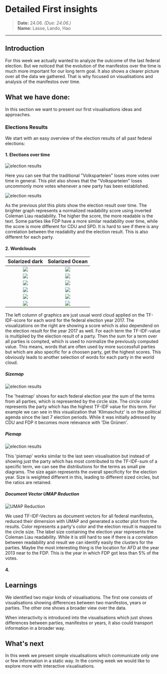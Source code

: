 # Detailed First insights
> **Date:** 24.06. *(Due: 24.06.)*  
> **Name:** Lasse, Lando, Hao  
----

## Introduction
For this week we actually wanted to analyze the outcome of the last federal
election. But we noticed that the evolution of the manifestos over the time is
much more important for our long term goal. It also shows a clearer picture over
all the data we gathered. That is why focused on visualisations and analysis of
the manifestos over time. 

## What we have done:
In this section we want to present our first visualisations ideas and approaches.

### Elections Results
We start with an easy overview of the election results of all past federal elections:

#### 1. Elections over time
![election results](imgs/results.png)

Here you can see that the traditional "Volksparteien" loses more votes over time in general.
This plot also shows that the "Volksparteien" loses uncommonly more votes whenever a new party has been established.

![election results](imgs/lesbarkeit.png)

As the previous plot this plots show the election result over time. The brighter graph represents a normalized readability score using inverted Coleman Liau readability. The higher the score, the more readable is the text. Some parties like FDP have a more similar readability over time, while the score is more different for CDU and SPD.
It is hard to see if there is any correlation between the readabilty and the election result. This is also different for each party.

#### 2. Wordclouds
Solarized dark             |  Solarized Ocean
:-------------------------:|:-------------------------:
![](imgs/wordcloud11.png)  |  ![](imgs/wordcloud21.png)
![](imgs/wordcloud12.png)  |  ![](imgs/wordcloud22.png)
![](imgs/wordcloud13.png)  |  ![](imgs/wordcloud23.png)
![](imgs/wordcloud14.png)  |  ![](imgs/wordcloud24.png)
![](imgs/wordcloud15.png)  |  ![](imgs/wordcloud25.png)
![](imgs/wordcloud16.png)  |  ![](imgs/wordcloud26.png)

The left column of graphics are just usual word cloud applied on the TF-IDF-score for each word for the federal election year 2017. 
The visualizations on the right are showing a score which is also dependend on the election result for the year 2017 as well. For each term the TF-IDF-value is multiplied by the election result of a party. 
Then the sum for a term over all parties is compted, which is used to normalize the previously computed value. This means, words that are often used by more successfull parties but which are also specific for a choosen party, get the highest scores.
This obviously leads to another selection of words for each party in the world cloud.


##### Sizemap
![election results](imgs/sizemap.png)

The 'heatmap' shows for each federal election year the sum of the terms from all parties, which is represented by the circle size. The circle color represents the party which has the highest TF-IDF value for this term. For example we can see in this visualization that 'Klimaschutz' is on the political agenda since the last 7 election periods. While it was initially adressed by CDU and FDP it becomes more relevance with 'Die Grünen'.

##### Piemap
![election results](imgs/piemap.png)

This 'piemap' works similar to the last seen visualisation but instead of showing just the party which has most contributed to the TF-IDF-sum of a specific term, we can see the distributions for the terms as small pie diagrams. The size again represents the overall specificity for the election year. Size is weighted different in this, leading to different sized circles, but the ratios are retained.

##### Document Vector UMAP Reduction
![UMAP Reduction](imgs/UMAP.png)

We used TF-IDF-Vectors as document vectors for all federal manifestos, reduced their dimension with UMAP and generated a scotter plot from the results. Color represents a party's color and the election result is mapped to the circle size. The label size containing the election year represents the Coleman Liau readability.
While it is still hard to see if there is a correlation between readability and result we can identify easily the clusters for the parties. Maybe the most interesting thing is the location for AFD at the year 2013 near to the FDP. This is the year in which FDP got less than 5% of the votes.

#### 4. 

## Learnings
We identified two major kinds of visualisations.
The first one consists of visualisations showing differences between two manifestos, years or parties.
The other one shows a broader view over the data.  

When interactivity is introduced into the visualisations which just shows differences between parties, manifestos or years,
it also could transport information in a broader way.

## What's next
In this week we present simple visualisations which communicate only one or few information in a static way.
In the coming week we would like to explore more with interactive visualisations.